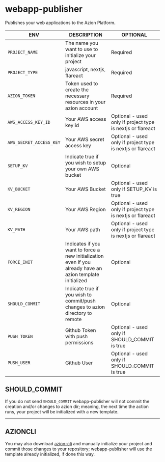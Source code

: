 # webapp-publisher
Publishes your web applications to the Azion Platform.


|ENV|DESCRIPTION|OPTIONAL|
|---|---|---|
|`PROJECT_NAME`|The name you want to use to initialize your project|Required|
|`PROJECT_TYPE`|javascript, nextjs, flareact|Required|
|`AZION_TOKEN`|Token used to create the necessary resources in your azion account|Required|
|`AWS_ACCESS_KEY_ID`|Your AWS access key id|Optional - used only if project type is nextjs or flareact|
|`AWS_SECRET_ACCESS_KEY`|Your AWS secret access key|Optional - used only if project type is nextjs or flareact|
|`SETUP_KV`|Indicate true if you wish to setup your own AWS bucket|Optional|
|`KV_BUCKET`|Your AWS Bucket|Optional - used only if SETUP_KV is true|
|`KV_REGION`|Your AWS Region|Optional - used only if project type is nextjs or flareact|
|`KV_PATH`|Your AWS path|Optional - used only if project type is nextjs or flareact|
|`FORCE_INIT`|Indicates if you want to force a new initialization even if you already have an azion template initialized|Optional|
|`SHOULD_COMMIT`|Indicate true if you wish to commit/push changes to azion directory to remote|Optional|
|`PUSH_TOKEN`|Github Token with push permissions|Optional - used only if SHOULD_COMMIT is true|
|`PUSH_USER`|Github User|Optional - used only if SHOULD_COMMIT is true|


## SHOULD_COMMIT

If you do not send `SHOULD_COMMIT` webapp-publisher will not commit the creation and/or changes to azion dir; meaning, the next time the action runs, your project will be initialized with a new template. 

-----

## AZIONCLI

You may also download [azion-cli](https://www.azion.com/en/documentation/products/CLI) and manually initialize your project and commit those changes to your repository; webapp-publisher will use the template already initialized, if done this way. 